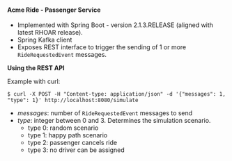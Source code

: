 #### Acme Ride - Passenger Service

* Implemented with Spring Boot - version 2.1.3.RELEASE (aligned with latest RHOAR release). 
* Spring Kafka client
* Exposes REST interface to trigger the sending of 1 or more `RideRequestedEvent` messages.


**Using the REST API**

Example with curl:

```
$ curl -X POST -H "Content-type: application/json" -d '{"messages": 1, "type": 1}' http://localhost:8080/simulate
```

* _messages_: number of `RideRequestedEvent` messages to send
* _type_: integer between 0 and 3. Determines the simulation scenario.
    * type 0: random scenario
    * type 1: happy path scenario
    * type 2: passenger cancels ride
    * type 3: no driver can be assigned
